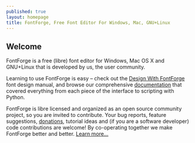 ```yaml
---
published: true
layout: homepage
title: FontForge, Free Font Editor For Windows, Mac, GNU+Linux
---
```


## Welcome

FontForge is a free (libre) font editor for Windows, Mac OS X and GNU+Linux that is developed by us, the user community.

Learning to use FontForge is easy &ndash; check out the [Design With FontForge](http://designwithfontforge.com/) font design manual, and browse our comprehensive [documentation](/en-US/documentation/) that covered everything from each piece of the interface to scripting with Python.

FontForge is libre licensed and organized as an open source community project, so you are invited to contribute. 
Your bug reports, feature suggestions, [donations](about/funding/), tutorial ideas and (if you are a software developer) code contributions are welcome! 
By co-operating together we make FontForge better and better. [Learn more...](/en-US/documentation/developers/)
